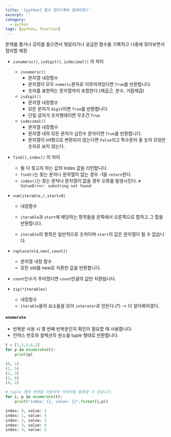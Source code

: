 ```yaml
---
title: '[python] 함수 정리(계속 업데이트)'
excerpt: ''
category:
  - python
tags: [python, function]
---
```


문제를 풀거나 강의를 들으면서 헷갈리거나 궁금한 함수를 기록하고 나중에 찾아보면서 정리할 예정

- `isnumeric()`, `isdigit()`, `isdecimal()` 의 차이

  - `isnumeric()`
    - 문자열 내장함수
    - 문자열이 모두 `numeric`문자로 이루어져있다면 `True`를 반환합니다.
    - 숫자를 표현하는 문자열까지 포함한다.(제곱근, 분수, 거듭제곱)
  - `isdigit()`
    - 문자열 내장함수
    - 모든 문자가 `digit`이면 `True`를 반환합니다.
    - 단일 글자가 숫자형태이면 무조건 `True`
  - `isdecimal()`
    - 문자열 내장함수
    - 문자열 내의 모든 문자가 십진수 문자이면 `True`를 반환합니다.
    - 문자열이 int형으로 변환되지 않는다면 `False`이고 특수문자 중 숫자 모양은 숫자로 보지 않는다.

- `find()`, `index()` 의 차이

  - 둘 다 찾고자 하는 값의 index 값을 리턴합니다.
  - `find()`는 찾는 문자나 문자열이 없는 경우 -1을 `return`한다.
  - `index()`는 찾는 문자나 문자열이 없을 경우 오류를 발생시킨다.
    `# ValueError: substring not found`

- `sum(iterable,/,start=0)`

  - 내장함수

  - `iterable`과 `start`에 해당하는 항목들을 왼쪽에서 오른쪽으로 합하고 그 합을 반환합니다.
  - `iterable`의 항목은 일반적으로 숫자이며 `start`의 값은 문자열이 될 수 없습니다.

- `replace(old,new[,count])`

  - 문자열 내장 함수
  - 모든 old를 new로 치환한 값을 반환합니다.

- `count`인수가 주어졌다면 `count`만큼의 값만 치환됩니다.
- `zip(*iterables)`

  - 내장함수
  - `iterable`들의 요소들을 모아 `interator`로 만든다.(?) -> 더 알아봐야겠다.

#### `enumerate`

- 반복문 사용 시 몇 번째 반복문인지 확인이 필요할 때 사용합니다.
- 인덱스 번호와 컬렉션의 원소를 tuple 형태로 반환합니다.

```python
t = [1,5,3,6,2]
for p in enumerate(t):
    print(p)

(0, 1)
(1, 5)
(2, 3)
(3, 6)
(4, 2)

# tuple 형태 반환을 이용하여 아래처럼 활용할 수 있습니다.
for i, p in enumerate(t):
    print("index: {}, value: {}".format(i,p))

index: 0, value: 1
index: 1, value: 5
index: 2, value: 3
index: 3, value: 6
index: 4, value: 2
```
